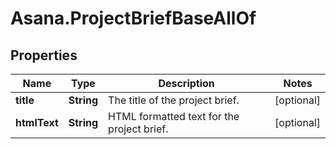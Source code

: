 # Asana.ProjectBriefBaseAllOf

## Properties

Name | Type | Description | Notes
------------ | ------------- | ------------- | -------------
**title** | **String** | The title of the project brief. | [optional] 
**htmlText** | **String** | HTML formatted text for the project brief. | [optional] 


